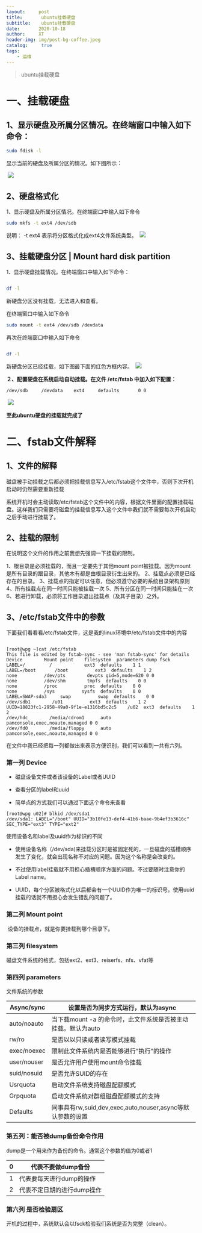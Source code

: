 ```yaml
---
layout:     post
title:       ubuntu挂载硬盘
subtitle:    ubuntu挂载硬盘
date:       2020-10-18
author:     XT
header-img: img/post-bg-coffee.jpeg
catalog: 	 true
tags:
    - 运维
---
```



> ubuntu挂载硬盘



# 一、挂载硬盘

## 1、显示硬盘及所属分区情况。在终端窗口中输入如下命令：

```bash
sudo fdisk -l
```

显示当前的硬盘及所属分区的情况。如下图所示：

​	![](https://raw.githubusercontent.com/xineting/xineting.github.io/master/pic1/1.jpeg)

## 2、硬盘格式化

1、显示硬盘及所属分区情况。在终端窗口中输入如下命令

```bash
sudo mkfs -t ext4 /dev/sdb
```
说明：
-t ext4 表示将分区格式化成ext4文件系统类型。
​	![](https://raw.githubusercontent.com/xineting/xineting.github.io/master/pic1/2.jpeg)

## 3、挂载硬盘分区 | Mount hard disk partition

1、显示硬盘挂载情况。在终端窗口中输入如下命令：

```bash

df -l
```
新硬盘分区没有挂载，无法进入和查看。

在终端窗口中输入如下命令

```bash
sudo mount -t ext4 /dev/sdb /devdata
```

再次在终端窗口中输入如下命令

```bash

df -l
```
新硬盘分区已经挂载，如下图最下面的红色方框内容。
​	![](https://raw.githubusercontent.com/xineting/xineting.github.io/master/pic1/3.jpeg)

**２、配置硬盘在系统启动自动挂载。在文件 /etc/fstab 中加入如下配置：**

```bash
/dev/sdb     /devdata    ext4     defaults       0 0

```
​	![](https://raw.githubusercontent.com/xineting/xineting.github.io/master/pic1/4.png)

**至此ubuntu硬盘的挂载就完成了**

# 二、fstab文件解释

## 1、文件的解释

磁盘被手动挂载之后都必须把挂载信息写入/etc/fstab这个文件中，否则下次开机启动时仍然需要重新挂载

系统开机时会主动读取/etc/fstab这个文件中的内容，根据文件里面的配置挂载磁盘。这样我们只需要将磁盘的挂载信息写入这个文件中我们就不需要每次开机启动之后手动进行挂载了。

 

## 2、挂载的限制

在说明这个文件的作用之前我想先强调一下挂载的限制。

1、根目录是必须挂载的，而且一定要先于其他mount point被挂载。因为mount是所有目录的跟目录，其他木有都是由根目录衍生出来的。
2、挂载点必须是已经存在的目录。
3、挂载点的指定可以任意，但必须遵守必要的系统目录架构原则
4、所有挂载点在同一时间只能被挂载一次
5、所有分区在同一时间只能挂在一次
6、若进行卸载，必须将工作目录退出挂载点（及其子目录）之外。

## 3、/etc/fstab文件中的参数

下面我们看看看/etc/fstab文件，这是我的linux环境中/etc/fstab文件中的内容

```shell

[root@wpg ~]cat /etc/fstab
This file is edited by fstab-sync - see 'man fstab-sync' for details
Device        Mount point    filesystem  parameters dump fsck
LABEL=/         /            ext3  defaults    1 1
LABEL=/boot       /boot          ext3  defaults    1 2
none          /dev/pts        devpts gid=5,mode=620 0 0
none          /dev/shm        tmpfs  defaults    0 0
none          /proc          proc  defaults    0 0
none          /sys          sysfs  defaults    0 0
LABEL=SWAP-sda3     swap          swap  defaults    0 0
/dev/sdb1        /u01          ext3  defaults    1 2
UUID=18823fc1-2958-49a0-9f1e-e1316bd5c2c5    /u02  ext3  defaults    1 2
/dev/hdc        /media/cdrom1      auto  pamconsole,exec,noauto,managed 0 0
/dev/fd0        /media/floppy      auto  pamconsole,exec,noauto,managed 0 0

```


在文件中我已经把每一列都做出来表示方便识别，我们可以看到一共有六列。



### 第一列 Device

- 磁盘设备文件或者该设备的Label或者UUID

- 查看分区的label和uuid

- 简单点的方式我们可以通过下面这个命令来查看

```
[root@wpg u02]# blkid /dev/sda1
/dev/sda1: LABEL="/boot" UUID="3b10fe13-def4-41b6-baae-9b4ef3b3616c" SEC_TYPE="ext3" TYPE="ext2"
```

使用设备名和label及uuid作为标识的不同

- 使用设备名称（/dev/sda)来挂载分区时是被固定死的，一旦磁盘的插槽顺序发生了变化，就会出现名称不对应的问题。因为这个名称是会改变的。

- 不过使用label挂载就不用担心插槽顺序方面的问题。不过要随时注意你的Label name。

- UUID，每个分区被格式化以后都会有一个UUID作为唯一的标识号。使用uuid挂载的话就不用担心会发生错乱的问题了。 



### 第二列 Mount point

​    设备的挂载点，就是你要挂载到哪个目录下。



### 第三列 filesystem

磁盘文件系统的格式，包括ext2、ext3、reiserfs、nfs、vfat等



### 第四列 parameters

文件系统的参数

| Async/sync  | 设置是否为同步方式运行，默认为async                          |
| ----------- | ------------------------------------------------------------ |
| auto/noauto | 当下载mount -a 的命令时，此文件系统是否被主动挂载。默认为auto |
| rw/ro       | 是否以以只读或者读写模式挂载                                 |
| exec/noexec | 限制此文件系统内是否能够进行"执行"的操作                     |
| user/nouser | 是否允许用户使用mount命令挂载                                |
| suid/nosuid | 是否允许SUID的存在                                           |
| Usrquota    | 启动文件系统支持磁盘配额模式                                 |
| Grpquota    | 启动文件系统对群组磁盘配额模式的支持                         |
| Defaults    | 同事具有rw,suid,dev,exec,auto,nouser,async等默认参数的设置   |

 

### 第五列：能否被dump备份命令作用

dump是一个用来作为备份的命令。通常这个参数的值为0或者1

| 0    | 代表不要做dump备份         |
| ---- | -------------------------- |
| 1    | 代表要每天进行dump的操作   |
| 2    | 代表不定日期的进行dump操作 |

 

### 第六列 是否检验扇区

开机的过程中，系统默认会以fsck检验我们系统是否为完整（clean）。